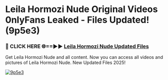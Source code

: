 # Leila Hormozi Nude Original Videos 0nlyFans Leaked - Files Updated! (9p5e3)

<h3>🔴 CLICK HERE 🌐==►► <a href="https://tinyurl.com/yc6ubb5a" rel="nofollow">Leila Hormozi Nude Updated Files</a></h3>

Get Leila Hormozi Nude and all content. Now you can access all videos and pictures of Leila Hormozi Nude. New Updated Files 2025!

[![9p5e3](https://i.imgur.com/7eu0CRL.gif)](https://tinyurl.com/yc6ubb5a)

